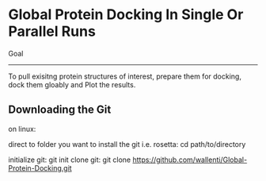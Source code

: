 Global Protein Docking In Single Or Parallel Runs
===============================================

Goal
______

To pull exisitng protein structures of interest, prepare them for docking, dock them gloably and Plot the results.

Downloading the Git
-------------------

on linux:

direct to folder you want to install the git i.e. rosetta:   cd path/to/directory

initialize git:    git init 
clone git:         git clone https://github.com/wallenti/Global-Protein-Docking.git
